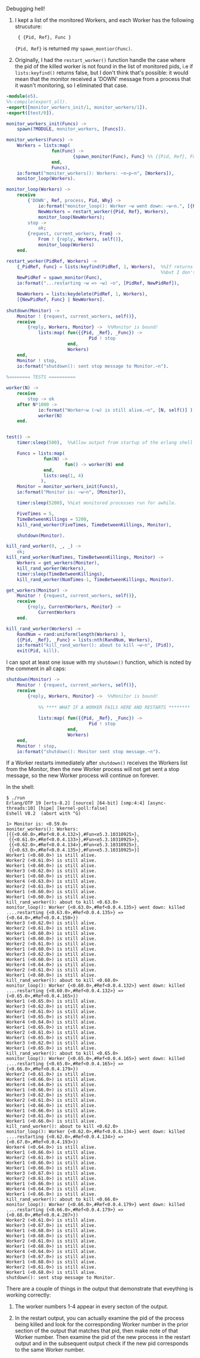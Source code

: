 Debugging hell!

1. I kept a list of the monitored Workers, and each Worker has the following strucuture:
    
        { {Pid, Ref}, Func }
        
    `{Pid, Ref}` is returned my `spawn_montior(Func)`.

2. Originally, I had the `restart_worker()` function handle the case where the pid of the killed worker is not found in the list of monitored pids, i.e if `lists:keyfind()` returns false, but I don't think that's possible: it would mean that the monitor received a 'DOWN' message from a process that it wasn't monitoring, so I eliminated that case.


```erlang
-module(e5).
%%-compile(export_all).
-export([monitor_workers_init/1, monitor_workers/1]).
-export([test/0]).

monitor_workers_init(Funcs) ->
    spawn(?MODULE, monitor_workers, [Funcs]).

monitor_workers(Funcs) ->
    Workers = lists:map(
                 fun(Func) -> 
                         {spawn_monitor(Func), Func} %% {{Pid, Ref}, Func}
                 end,  
                 Funcs),
    io:format("moniter_workers(): Workers: ~n~p~n", [Workers]),
    monitor_loop(Workers).

monitor_loop(Workers) ->
    receive
        {'DOWN', Ref, process, Pid, Why} ->
            io:format("monitor_loop(): Worker ~w went down: ~w~n.", [{Pid, Ref}, Why]),
            NewWorkers = restart_worker({Pid, Ref}, Workers),
            monitor_loop(NewWorkers);
        stop ->
            ok;
        {request, current_workers, From} ->
            From ! {reply, Workers, self()},
            monitor_loop(Workers)
    end.

restart_worker(PidRef, Workers) ->
    {_PidRef, Func} = lists:keyfind(PidRef, 1, Workers),  %%If returns false, then error,  
                                                          %%but I don't think that's possible.
    NewPidRef = spawn_monitor(Func),          
    io:format("...restarting ~w => ~w) ~n", [PidRef, NewPidRef]),

    NewWorkers = lists:keydelete(PidRef, 1, Workers),
    [{NewPidRef, Func} | NewWorkers].
    
shutdown(Monitor) ->
    Monitor ! {request, current_workers, self()},
    receive
        {reply, Workers, Monitor} ->  %%Monitor is bound!
            lists:map( fun({{Pid, _Ref}, _Func}) ->
                               Pid ! stop
                       end,
                       Workers)
    end,
    Monitor ! stop,
    io:format("shutdown(): sent stop message to Monitor.~n").
    
%======== TESTS ==========

worker(N) ->
    receive
        stop -> ok
    after N*1000 ->
            io:format("Worker~w (~w) is still alive.~n", [N, self()] ),
            worker(N)
    end.


test() ->
    timer:sleep(500),  %%Allow output from startup of the erlang shell to print.

    Funcs = lists:map(
              fun(N) ->
                      fun() -> worker(N) end
              end,
              lists:seq(1, 4)
             ),
    Monitor = monitor_workers_init(Funcs),
    io:format("Monitor is: ~w~n", [Monitor]),

    timer:sleep(5200), %%Let monitored processes run for awhile.

    FiveTimes = 5,
    TimeBetweenKillings = 5200,
    kill_rand_worker(FiveTimes, TimeBetweenKillings, Monitor),

    shutdown(Monitor).

kill_rand_worker(0, _, _) ->
    ok;
kill_rand_worker(NumTimes, TimeBetweenKillings, Monitor) ->
    Workers = get_workers(Monitor), 
    kill_rand_worker(Workers),
    timer:sleep(TimeBetweenKillings),
    kill_rand_worker(NumTimes-1, TimeBetweenKillings, Monitor).

get_workers(Monitor) ->
    Monitor ! {request, current_workers, self()},
    receive
        {reply, CurrentWorkers, Monitor} -> 
            CurrentWorkers
    end.

kill_rand_worker(Workers) ->
    RandNum = rand:uniform(length(Workers) ),
    {{Pid, _Ref}, _Func} = lists:nth(RandNum, Workers),
    io:format("kill_rand_worker(): about to kill ~w~n", [Pid]),
    exit(Pid, kill).
```
I can spot at least one issue with my `shutdown()` function, which is noted by the comment in all caps:
```erlang
shutdown(Monitor) ->
    Monitor ! {request, current_workers, self()},
    receive
        {reply, Workers, Monitor} ->  %%Monitor is bound!
        
            %% **** WHAT IF A WORKER FAILS HERE AND RESTARTS ********
            
            lists:map( fun({{Pid, _Ref}, _Func}) ->
                               Pid ! stop
                       end,
                       Workers)
    end,
    Monitor ! stop,
    io:format("shutdown(): Monitor sent stop message.~n").
```
If a Worker restarts immediately after `shutdown()` receives the Workers list from the Monitor, then the new Worker process will not get sent a stop message, so the new Worker process will continue on forever.

In the shell:
```
$ ./run
Erlang/OTP 19 [erts-8.2] [source] [64-bit] [smp:4:4] [async-threads:10] [hipe] [kernel-poll:false]
Eshell V8.2  (abort with ^G)

1> Monitor is: <0.59.0>
moniter_workers(): Workers: 
[{{<0.60.0>,#Ref<0.0.4.132>},#Fun<e5.3.10310925>},
 {{<0.61.0>,#Ref<0.0.4.133>},#Fun<e5.3.10310925>},
 {{<0.62.0>,#Ref<0.0.4.134>},#Fun<e5.3.10310925>},
 {{<0.63.0>,#Ref<0.0.4.135>},#Fun<e5.3.10310925>}]
Worker1 (<0.60.0>) is still alive.
Worker2 (<0.61.0>) is still alive.
Worker1 (<0.60.0>) is still alive.
Worker3 (<0.62.0>) is still alive.
Worker1 (<0.60.0>) is still alive.
Worker4 (<0.63.0>) is still alive.
Worker2 (<0.61.0>) is still alive.
Worker1 (<0.60.0>) is still alive.
Worker1 (<0.60.0>) is still alive.
kill_rand_worker(): about to kill <0.63.0>
monitor_loop(): Worker {<0.63.0>,#Ref<0.0.4.135>} went down: killed
....restarting {<0.63.0>,#Ref<0.0.4.135>} => {<0.64.0>,#Ref<0.0.4.150>}) 
Worker3 (<0.62.0>) is still alive.
Worker2 (<0.61.0>) is still alive.
Worker1 (<0.60.0>) is still alive.
Worker1 (<0.60.0>) is still alive.
Worker2 (<0.61.0>) is still alive.
Worker1 (<0.60.0>) is still alive.
Worker3 (<0.62.0>) is still alive.
Worker1 (<0.60.0>) is still alive.
Worker4 (<0.64.0>) is still alive.
Worker2 (<0.61.0>) is still alive.
Worker1 (<0.60.0>) is still alive.
kill_rand_worker(): about to kill <0.60.0>
monitor_loop(): Worker {<0.60.0>,#Ref<0.0.4.132>} went down: killed
....restarting {<0.60.0>,#Ref<0.0.4.132>} => {<0.65.0>,#Ref<0.0.4.165>}) 
Worker1 (<0.65.0>) is still alive.
Worker3 (<0.62.0>) is still alive.
Worker2 (<0.61.0>) is still alive.
Worker1 (<0.65.0>) is still alive.
Worker4 (<0.64.0>) is still alive.
Worker1 (<0.65.0>) is still alive.
Worker2 (<0.61.0>) is still alive.
Worker1 (<0.65.0>) is still alive.
Worker3 (<0.62.0>) is still alive.
Worker1 (<0.65.0>) is still alive.
kill_rand_worker(): about to kill <0.65.0>
monitor_loop(): Worker {<0.65.0>,#Ref<0.0.4.165>} went down: killed
....restarting {<0.65.0>,#Ref<0.0.4.165>} => {<0.66.0>,#Ref<0.0.4.179>}) 
Worker2 (<0.61.0>) is still alive.
Worker1 (<0.66.0>) is still alive.
Worker4 (<0.64.0>) is still alive.
Worker1 (<0.66.0>) is still alive.
Worker3 (<0.62.0>) is still alive.
Worker2 (<0.61.0>) is still alive.
Worker1 (<0.66.0>) is still alive.
Worker1 (<0.66.0>) is still alive.
Worker2 (<0.61.0>) is still alive.
Worker1 (<0.66.0>) is still alive.
kill_rand_worker(): about to kill <0.62.0>
monitor_loop(): Worker {<0.62.0>,#Ref<0.0.4.134>} went down: killed
....restarting {<0.62.0>,#Ref<0.0.4.134>} => {<0.67.0>,#Ref<0.0.4.193>}) 
Worker4 (<0.64.0>) is still alive.
Worker1 (<0.66.0>) is still alive.
Worker2 (<0.61.0>) is still alive.
Worker1 (<0.66.0>) is still alive.
Worker1 (<0.66.0>) is still alive.
Worker3 (<0.67.0>) is still alive.
Worker2 (<0.61.0>) is still alive.
Worker1 (<0.66.0>) is still alive.
Worker4 (<0.64.0>) is still alive.
Worker1 (<0.66.0>) is still alive.
kill_rand_worker(): about to kill <0.66.0>
monitor_loop(): Worker {<0.66.0>,#Ref<0.0.4.179>} went down: killed
....restarting {<0.66.0>,#Ref<0.0.4.179>} => {<0.68.0>,#Ref<0.0.4.207>}) 
Worker2 (<0.61.0>) is still alive.
Worker3 (<0.67.0>) is still alive.
Worker1 (<0.68.0>) is still alive.
Worker1 (<0.68.0>) is still alive.
Worker2 (<0.61.0>) is still alive.
Worker1 (<0.68.0>) is still alive.
Worker4 (<0.64.0>) is still alive.
Worker3 (<0.67.0>) is still alive.
Worker1 (<0.68.0>) is still alive.
Worker2 (<0.61.0>) is still alive.
Worker1 (<0.68.0>) is still alive.
shutdown(): sent stop message to Monitor.
```

There are a couple of things in the output that demonstrate that eveything is working correctly:

1.  The worker numbers 1-4 appear in every secton of the output.

2.  In the restart output, you can actually examine the pid of the process being killed and look for the corresponding Worker number in the prior section of the output that matches that pid, then make note of that Worker number.  Then examine the pid of the new process in the restart output and in the subsequent output check if the new pid corresponds to the same Worker number.

